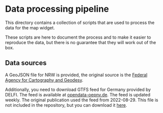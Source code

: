 # Data processing pipeline

This directory contains a collection of scripts that are used to process the data for the map widget.

These scripts are here to document the process and to make it easier to reproduce the data, but there is no guarantee that they will work out of the box.

## Data sources

A GeoJSON file for NRW is provided, the original source is the [Federal Agency for Cartography and Geodesy](https://gdz.bkg.bund.de/index.php/default/digitale-geodaten/verwaltungsgebiete/verwaltungsgebiete-1-250-000-stand-01-01-vg250-01-01.html).

Additionally, you need to download GTFS feed for Germany provided by DELFI. The feed is available at [opendata-oepnv.de](https://www.opendata-oepnv.de/ht/de/organisation/delfi/startseite?tx_vrrkit_view%5Bdataset_name%5D=deutschlandweite-sollfahrplandaten-gtfs&tx_vrrkit_view%5Baction%5D=details&tx_vrrkit_view%5Bcontroller%5D=View). The feed is updated weekly. The original publication used the feed from 2022-08-29. This file is not included in the repository, but you can download it [here](https://prod.scrapers.data.wdr.de/reichweitenchecker/20220829_fahrplaene_gesamtdeutschland_gtfs.zip).
